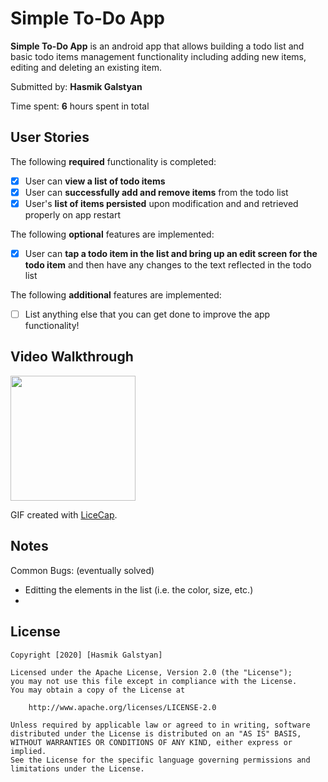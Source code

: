 # Simple To-Do App

**Simple To-Do App** is an android app that allows building a todo list and basic todo items management functionality including adding new items, editing and deleting an existing item.

Submitted by: **Hasmik Galstyan**

Time spent: **6** hours spent in total

## User Stories

The following **required** functionality is completed:

* [X] User can **view a list of todo items**
* [X] User can **successfully add and remove items** from the todo list
* [X] User's **list of items persisted** upon modification and and retrieved properly on app restart

The following **optional** features are implemented:

* [X] User can **tap a todo item in the list and bring up an edit screen for the todo item** and then have any changes to the text reflected in the todo list

The following **additional** features are implemented:

* [ ] List anything else that you can get done to improve the app functionality!

## Video Walkthrough

<img src="link" width=200><br>

GIF created with [LiceCap](http://www.cockos.com/licecap/).

## Notes

Common Bugs: (eventually solved)
* Editting the elements in the list (i.e. the color, size, etc.)
* 

## License

    Copyright [2020] [Hasmik Galstyan]

    Licensed under the Apache License, Version 2.0 (the "License");
    you may not use this file except in compliance with the License.
    You may obtain a copy of the License at

        http://www.apache.org/licenses/LICENSE-2.0

    Unless required by applicable law or agreed to in writing, software
    distributed under the License is distributed on an "AS IS" BASIS,
    WITHOUT WARRANTIES OR CONDITIONS OF ANY KIND, either express or implied.
    See the License for the specific language governing permissions and
    limitations under the License.
